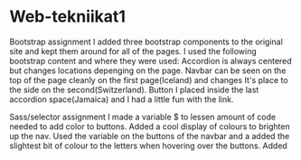 # Web-tekniikat1
Bootstrap assignment
I added three bootstrap components to the original site and kept them around for all of the pages.
I used the following bootstrap content and where they were used: 
Accordion is always centered but changes locations depenging on the page.
Navbar can be seen on the top of the page cleanly on the first page(Iceland) and changes It's place to the side on the second(Switzerland).
Button I placed inside the last accordion space(Jamaica) and I had a little fun with the link.

Sass/selector assignment
I made a variable $ to lessen amount of code needed to add color to buttons. 
Added a cool display of colours to brighten up the nav.
Used the variable on the buttons of the navbar and a added the slightest bit of colour to the letters when hovering over the buttons.
Added